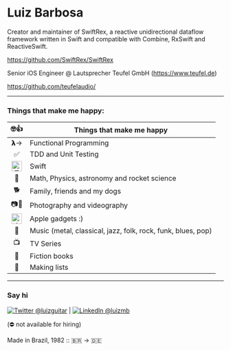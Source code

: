 # Luiz Barbosa

Creator and maintainer of SwiftRex, a reactive unidirectional dataflow framework written in Swift and compatible with Combine, RxSwift and ReactiveSwift.

https://github.com/SwiftRex/SwiftRex

Senior iOS Engineer @ Lautsprecher Teufel GmbH (https://www.teufel.de)

https://github.com/teufelaudio/

---

### Things that make me happy:

| 🤓👍 | Things that make me happy |
| :---: | ---- |
| 𝝺→ | Functional Programming |
| ✅ | TDD and Unit Testing |
| <img src="https://swift.org/favicon.ico" alt="Twitter" height=24 /> | Swift |
| 🚀 | Math, Physics, astronomy and rocket science |
| 🐕 | Family, friends and my dogs |
| 📷🎥 | Photography and videography |
| <img src="https://apple.com/favicon.ico" alt="Apple" height=24 /> | Apple gadgets :) |
| 🎸 | Music (metal, classical, jazz, folk, rock, funk, blues, pop) |
| 📺 | TV Series |
| 📖 | Fiction books |
| 📝 | Making lists |

---

### Say hi

<a href="https://twitter.com/luizguitar/"><img src="https://twitter.com/favicon.ico" alt="Twitter" /> @luizguitar</a> | <a href="https://www.linkedin.com/in/luizmb/"><img src="https://www.linkedin.com/favicon.ico" alt="LinkedIn" /> @luizmb</a>

(⛔️ not available for hiring)


Made in Brazil, 1982 :: 🇧🇷 -> 🇩🇪
